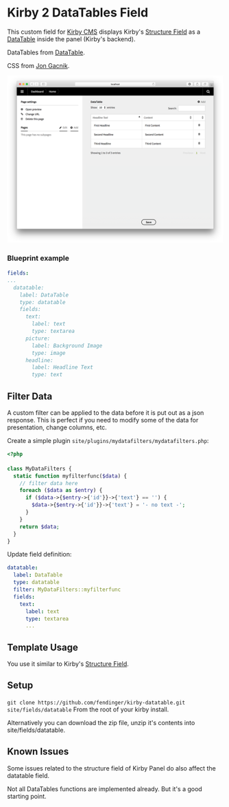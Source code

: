 # Kirby 2 DataTables Field

This custom field for [Kirby CMS](https://getkirby.com) displays Kirby's [Structure Field](https://getkirby.com/docs/cheatsheet/panel-fields/structure) as a [DataTable](https://datatables.net/) inside the panel (Kirby's backend).

DataTables from [DataTable](https://datatables.net/).

CSS from [Jon Gacnik](https://github.com/jongacnik/kirby-index-field).

![Kirby DataTables Field Screenshot](https://github.com/fendinger/kirby-datatable-field/raw/master/kirby-datatable-field.png)

### Blueprint example
```yaml
fields:
...
  datatable:
    label: DataTable
    type: datatable
    fields:
      text:
        label: text
        type: textarea
      picture:
        label: Background Image
        type: image
      headline:
        label: Headline Text
        type: text
```

## Filter Data

A custom filter can be applied to the data before it is put out as a json response. This is perfect if you need to modify some of the data for presentation, change columns, etc.

Create a simple plugin `site/plugins/mydatafilters/mydatafilters.php`:
```php
<?php

class MyDataFilters {
  static function myfilterfunc($data) {
    // filter data here
    foreach ($data as $entry) {
      if ($data->{$entry->{'id'}}->{'text'} == '') {
        $data->{$entry->{'id'}}->{'text'} = '- no text -';
      }
    }
    return $data;
  }
}
```

Update field definition:
```yaml
datatable:
  label: DataTable
  type: datatable
  filter: MyDataFilters::myfilterfunc
  fields:
    text:
      label: text
      type: textarea
      ...
```

## Template Usage

You use it similar to Kirby's [Structure Field](https://getkirby.com/docs/cheatsheet/panel-fields/structure).

## Setup

``git clone https://github.com/fendinger/kirby-datatable.git site/fields/datatable``
From the root of your kirby install.

Alternatively you can download the zip file, unzip it's contents into site/fields/datatable.

## Known Issues

Some issues related to the structure field of Kirby Panel do also affect the datatable field.

Not all DataTables functions are implemented already. But it's a good starting point.
